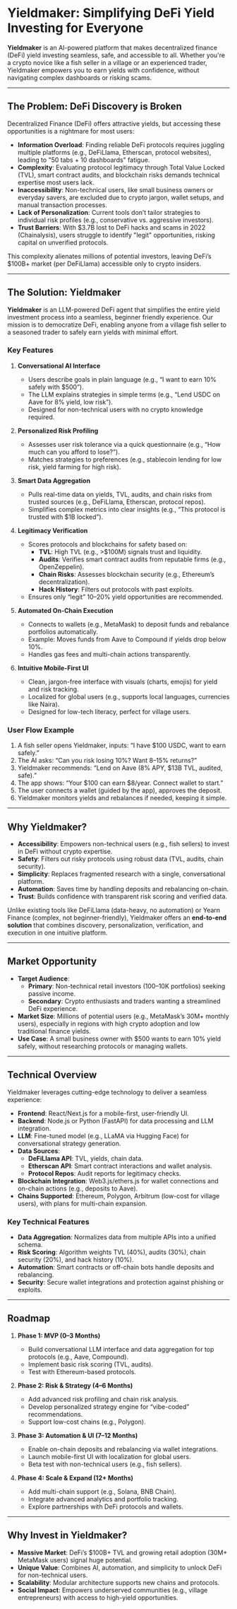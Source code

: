 # Yieldmaker: Simplifying DeFi Yield Investing for Everyone

<!-- ![Yieldmaker Logo](https://via.placeholder.com/150?text=Yieldmaker)  -->

**Yieldmaker** is an AI-powered platform that makes decentralized finance (DeFi) yield investing seamless, safe, and accessible to all. Whether you're a crypto novice like a fish seller in a village or an experienced trader, Yieldmaker empowers you to earn yields with confidence, without navigating complex dashboards or risking scams.

---

## The Problem: DeFi Discovery is Broken
Decentralized Finance (DeFi) offers attractive yields, but accessing these opportunities is a nightmare for most users:

- **Information Overload**: Finding reliable DeFi protocols requires juggling multiple platforms (e.g., DeFiLlama, Etherscan, protocol websites), leading to "50 tabs + 10 dashboards" fatigue.
- **Complexity**: Evaluating protocol legitimacy through Total Value Locked (TVL), smart contract audits, and blockchain risks demands technical expertise most users lack.
- **Inaccessibility**: Non-technical users, like small business owners or everyday savers, are excluded due to crypto jargon, wallet setups, and manual transaction processes.
- **Lack of Personalization**: Current tools don’t tailor strategies to individual risk profiles (e.g., conservative vs. aggressive investors).
- **Trust Barriers**: With $3.7B lost to DeFi hacks and scams in 2022 (Chainalysis), users struggle to identify "legit" opportunities, risking capital on unverified protocols.

This complexity alienates millions of potential investors, leaving DeFi’s $100B+ market (per DeFiLlama) accessible only to crypto insiders.

---


## The Solution: Yieldmaker

**Yieldmaker** is an LLM-powered DeFi agent that simplifies the entire yield investment process into a seamless, beginner friendly experience. Our mission is to democratize DeFi, enabling anyone from a village fish seller to a seasoned trader to safely earn yields with minimal effort.

### Key Features
1. **Conversational AI Interface**  
   - Users describe goals in plain language (e.g., “I want to earn 10% safely with $500”).  
   - The LLM explains strategies in simple terms (e.g., “Lend USDC on Aave for 8% yield, low risk”).  
   - Designed for non-technical users with no crypto knowledge required.

2. **Personalized Risk Profiling**  
   - Assesses user risk tolerance via a quick questionnaire (e.g., “How much can you afford to lose?”).  
   - Matches strategies to preferences (e.g., stablecoin lending for low risk, yield farming for high risk).

3. **Smart Data Aggregation**  
   - Pulls real-time data on yields, TVL, audits, and chain risks from trusted sources (e.g., DeFiLlama, Etherscan, protocol repos).  
   - Simplifies complex metrics into clear insights (e.g., “This protocol is trusted with $1B locked”).

4. **Legitimacy Verification**  
   - Scores protocols and blockchains for safety based on:  
     - **TVL**: High TVL (e.g., >$100M) signals trust and liquidity.  
     - **Audits**: Verifies smart contract audits from reputable firms (e.g., OpenZeppelin).  
     - **Chain Risks**: Assesses blockchain security (e.g., Ethereum’s decentralization).  
     - **Hack History**: Filters out protocols with past exploits.  
   - Ensures only “legit” 10–20% yield opportunities are recommended.

5. **Automated On-Chain Execution**  
   - Connects to wallets (e.g., MetaMask) to deposit funds and rebalance portfolios automatically.  
   - Example: Moves funds from Aave to Compound if yields drop below 10%.  
   - Handles gas fees and multi-chain actions transparently.

6. **Intuitive Mobile-First UI**  
   - Clean, jargon-free interface with visuals (charts, emojis) for yield and risk tracking.  
   - Localized for global users (e.g., supports local languages, currencies like Naira).  
   - Designed for low-tech literacy, perfect for village users.

### User Flow Example
1. A fish seller opens Yieldmaker, inputs: “I have $100 USDC, want to earn safely.”
2. The AI asks: “Can you risk losing 10%? Want 8–15% returns?”
3. Yieldmaker recommends: “Lend on Aave (8% APY, $13B TVL, audited, safe).”
4. The app shows: “Your $100 can earn $8/year. Connect wallet to start.”
5. The user connects a wallet (guided by the app), approves the deposit.
6. Yieldmaker monitors yields and rebalances if needed, keeping it simple.

---

## Why Yieldmaker?
- **Accessibility**: Empowers non-technical users (e.g., fish sellers) to invest in DeFi without crypto expertise.
- **Safety**: Filters out risky protocols using robust data (TVL, audits, chain security).
- **Simplicity**: Replaces fragmented research with a single, conversational platform.
- **Automation**: Saves time by handling deposits and rebalancing on-chain.
- **Trust**: Builds confidence with transparent risk scoring and verified data.

Unlike existing tools like DeFiLlama (data-heavy, no automation) or Yearn Finance (complex, not beginner-friendly), Yieldmaker offers an **end-to-end solution** that combines discovery, personalization, verification, and execution in one intuitive platform.

---

## Market Opportunity
- **Target Audience**:
  - **Primary**: Non-technical retail investors ($100–$10K portfolios) seeking passive income.
  - **Secondary**: Crypto enthusiasts and traders wanting a streamlined DeFi experience.
- **Market Size**: Millions of potential users (e.g., MetaMask’s 30M+ monthly users), especially in regions with high crypto adoption and low traditional finance yields.
- **Use Case**: A small business owner with $500 wants to earn 10% yield safely, without researching protocols or managing wallets.

---

## Technical Overview
Yieldmaker leverages cutting-edge technology to deliver a seamless experience:
- **Frontend**: React/Next.js for a mobile-first, user-friendly UI.
- **Backend**: Node.js or Python (FastAPI) for data processing and LLM integration.
- **LLM**: Fine-tuned model (e.g., LLaMA via Hugging Face) for conversational strategy generation.
- **Data Sources**:
  - **DeFiLlama API**: TVL, yields, chain data.
  - **Etherscan API**: Smart contract interactions and wallet analysis.
  - **Protocol Repos**: Audit reports for legitimacy checks.
- **Blockchain Integration**: Web3.js/ethers.js for wallet connections and on-chain actions (e.g., deposits to Aave).
- **Chains Supported**: Ethereum, Polygon, Arbitrum (low-cost for village users), with plans for multi-chain expansion.

### Key Technical Features
- **Data Aggregation**: Normalizes data from multiple APIs into a unified schema.
- **Risk Scoring**: Algorithm weights TVL (40%), audits (30%), chain security (20%), and hack history (10%).
- **Automation**: Smart contracts or off-chain bots handle deposits and rebalancing.
- **Security**: Secure wallet integrations and protection against phishing or exploits.

---

## Roadmap
1. **Phase 1: MVP (0–3 Months)**  
   - Build conversational LLM interface and data aggregation for top protocols (e.g., Aave, Compound).  
   - Implement basic risk scoring (TVL, audits).  
   - Test with Ethereum-based protocols.

2. **Phase 2: Risk & Strategy (4–6 Months)**  
   - Add advanced risk profiling and chain risk analysis.  
   - Develop personalized strategy engine for “vibe-coded” recommendations.  
   - Support low-cost chains (e.g., Polygon).

3. **Phase 3: Automation & UI (7–12 Months)**  
   - Enable on-chain deposits and rebalancing via wallet integrations.  
   - Launch mobile-first UI with localization for global users.  
   - Beta test with non-technical users (e.g., fish sellers).

4. **Phase 4: Scale & Expand (12+ Months)**  
   - Add multi-chain support (e.g., Solana, BNB Chain).  
   - Integrate advanced analytics and portfolio tracking.  
   - Explore partnerships with DeFi protocols and wallets.

---

## Why Invest in Yieldmaker?
- **Massive Market**: DeFi’s $100B+ TVL and growing retail adoption (30M+ MetaMask users) signal huge potential.
- **Unique Value**: Combines AI, automation, and simplicity to unlock DeFi for non-technical users.
- **Scalability**: Modular architecture supports new chains and protocols.
- **Social Impact**: Empowers underserved communities (e.g., village entrepreneurs) with access to high-yield opportunities.